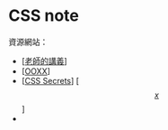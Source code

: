 # CSS note

資源網站：

* \[[老師的講義](https://docs.webmix.cc/html-and-css/)\]
* \[[OOXX](https://www.oxxostudio.tw/)\]
* \[[CSS Secrets](http://shop.oreilly.com/product/0636920031123.do)\] \[[$$x$$](http://samocvet.ugledar.info/kontent/458_css_secrets.pdf)\]
* 
